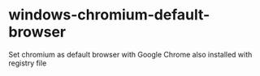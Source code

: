 windows-chromium-default-browser
================================

Set chromium as default browser with Google Chrome also installed with registry file
